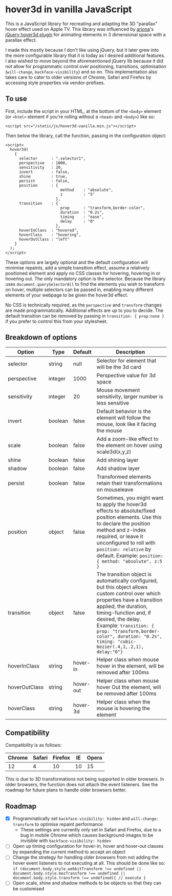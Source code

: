# hover3d in vanilla JavaScript

This is a JavaScript library for recreating and adapting the 3D "parallax" hover effect used on Apple TV. This library was influenced by [ariona](https://github.com/ariona)'s [jQuery hover3d plugin](https://github.com/ariona/hover3d) for animating elements in 3 dimensional space with a parallax effect.

I made this mostly because I don't like using jQuery, but it later grew into the more configurable library that it is today as I desired additional features. I also wished to move beyond the aforementioned jQuery lib because it did not allow for programmatic control over positioning, transitions, optimisation (`will-change`, `backface-visibility`) and so on. This implementation also takes care to cater to older versions of Chrome, Safari and Firefox by accessing style properties via vendor-prefixes.

To use
------
First, include the script in your HTML, at the bottom of the `<body>` element (or `<html>` element if you're rolling without a `<head>` and `<body>`) like so:

    <script src="/static/js/hover3d-vanilla.min.js"></script>

Then below the library, call the function, passing in the configuration object:

    <script>
      hover3d(
        {
          selector      : ".selector1",
          perspective   : 1000,
          sensitivity   : 20,
          invert        : false,
          shine         : true,
          persist       : false,
          position      : {
                            method    : "absolute",
                            z         : "5"
                          },
          transition    : {
                            prop      : "transform,border-color",
                            duration  : "0.2s",
                            timing    : "ease",
                            delay     : "0"
                          },
          hoverInClass  : "hovered",
          hoverClass    : "hovering",
          hoverOutClass : "left"
        }
      );
    </script>
    
These options are largely optional and the default configuration will minimise repaints, add a simple transition effect, assume a relatively positioned element and apply no CSS classes for hovering, hovering in or hovering out. The only mandatory option is the selector. Because the library uses `document.querySelectorAll` to find the elements you wish to transform on hover, multiple selectors can be passed in, enabling many different elements of your webpage to be given the hover3d effect.
    
No CSS is technically required, as the `perspective` and `transform` changes are made programmatically. Additional effects are up to you to decide. The default transition can be removed by passing in `transition: { prop:none }` if you prefer to control this from your stylesheet.

Breakdown of options
--------------------

Option | Type | Default | Description
------ | ---- | ------- | -----------
selector | string | null | Selector for element that will be the 3d card
perspective | integer | 1000 | Perspective value for 3d space
sensitivity | integer | 20 | Mouse movement sensitivity, larger number is less sensitive
invert | boolean | false | Default behavior is the element will follow the mouse, look like it facing the mouse
scale | boolean | false | Add a zoom-like effect to the element on hover using scale3d(x,y,z)
shine | boolean | false | Add shining layer
shadow | boolean | false | Add shadow layer
persist | boolean | false | Transformed elements retain their transformations on mouseleave
position | object | false | Sometimes, you might want to apply the hover3d effects to absolute/fixed position elements. Use this to declare the position method and z-index required, or leave it unconfigured to roll with `position: relative` by default. Example: `position: { method: "absolute", z:5 }`
transition | object | false | The transition object is automatically configured, but this object allows custom control over which properties have a transition applied, the duration, timing-function and, if desired, the delay. Example: `transition: { prop: "transform,border-color", duration: "0.2s", timing: "cubic-bezier(.4,1,.2,1), delay:"0"}`
hoverInClass | string | hover-in | Helper class when mouse hover in the element, will be removed after 100ms
hoverOutClass | string | hover-out | Helper class when mouse hover Out the element, will be removed after 100ms
hoverClass | string | hover-3d | Helper class when the mouse is hovering the element

Compatibility
-------------
Compatibility is as follows:

Chrome | Safari | Firefox | IE | Opera
------ | ------ | ------- | ----- | -----
12 | 4 | 10 | 10 | 15

This is due to 3D transformations not being supported in older browsers. In older browsers, the function does not attach the event listeners. See the roadmap for future plans to handle older browsers better.

Roadmap
-------
- [x] Programmatically set `backface-visibility: hidden` and `will-change: transform` to optimise repaint performance
    - These settings are currently only set in Safari and Firefox, due to a bug in mobile Chrome which causes background-images to be invisible with `backface-visibility: hidden` 
- [ ] Open up timing configuration for hover-in, hover and hover-out classes by expanding the current method to accept an object
- [ ] Change the strategy for handling older browsers from not adding the hover event listeners to not executing at all. This should be done like so: `if (document.body.style.webkitTransform !== undefined || document.body.style.mozTransform !== undefined || document.body.style.transform !== undefined){ // execute }`
- [ ] Open scale, shine and shadow methods to be objects so that they can be customised
